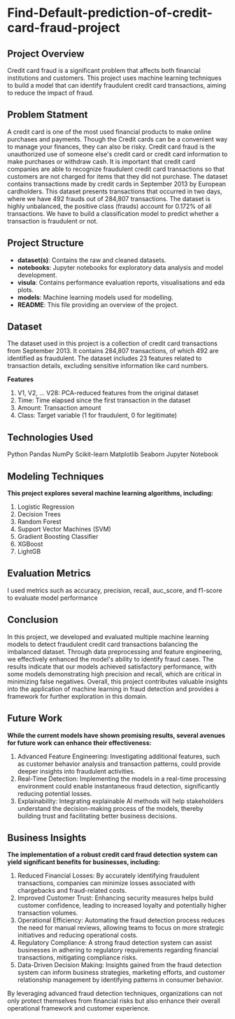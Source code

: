 # Find-Default-prediction-of-credit-card-fraud-project

## Project Overview
Credit card fraud is a significant problem that affects both financial institutions and customers. This project uses machine learning techniques to build a model that can identify fraudulent credit card transactions, aiming to reduce the impact of fraud.

## Problem Statment 
A credit card is one of the most used financial products to make online purchases and payments. Though the Credit cards can be a convenient way to manage your finances, they can also be risky. Credit card fraud is the unauthorized use of someone else's credit card or credit card information to make purchases or withdraw cash.
It is important that credit card companies are able to recognize fraudulent credit card transactions so that customers are not charged for items that they did not purchase. 
The dataset contains transactions made by credit cards in September 2013 by European cardholders. This dataset presents transactions that occurred in two days, where we have 492 frauds out of 284,807 transactions. The dataset is highly unbalanced, the positive class (frauds) account for 0.172% of all transactions.
We have to build a classification model to predict whether a transaction is fraudulent or not.

## Project Structure
- **dataset(s)**: Contains the raw and cleaned datasets.
- **notebooks**: Jupyter notebooks for exploratory data analysis and model development.
- **visula**: Contains performance evaluation reports, visualisations and eda plots.
- **models**: Machine learning models used for modelling.
- **README**: This file providing an overview of the project.

## Dataset
The dataset used in this project is a collection of credit card transactions from September 2013. It contains 284,807 transactions, of which 492 are identified as fraudulent. The dataset includes 23 features related to transaction details, excluding sensitive information like card numbers.

**Features**
1. V1, V2, ... V28: PCA-reduced features from the original dataset
2. Time: Time elapsed since the first transaction in the dataset
3. Amount: Transaction amount
4. Class: Target variable (1 for fraudulent, 0 for legitimate)

## Technologies Used
Python
Pandas
NumPy
Scikit-learn
Matplotlib
Seaborn
Jupyter Notebook

## Modeling Techniques
**This project explores several machine learning algorithms, including:**
1. Logistic Regression
2. Decision Trees
3. Random Forest
4. Support Vector Machines (SVM)
5. Gradient Boosting Classifier
6. XGBoost
7. LightGB

## Evaluation Metrics
I used metrics such as accuracy, precision, recall, auc_score, and f1-score to evaluate model performance

## Conclusion
In this project, we developed and evaluated multiple machine learning models to detect fraudulent credit card transactions balancing the imbalanced dataset. Through data preprocessing and feature engineering, we effectively enhanced the model's ability to identify fraud cases. The results indicate that our models achieved satisfactory performance, with some models demonstrating high precision and recall, which are critical in minimizing false negatives. Overall, this project contributes valuable insights into the application of machine learning in fraud detection and provides a framework for further exploration in this domain.

## Future Work
**While the current models have shown promising results, several avenues for future work can enhance their effectiveness:**

1. Advanced Feature Engineering: Investigating additional features, such as customer behavior analysis and transaction patterns, could provide deeper insights into fraudulent activities.
2. Real-Time Detection: Implementing the models in a real-time processing environment could enable instantaneous fraud detection, significantly reducing potential losses.
3. Explainability: Integrating explainable AI methods will help stakeholders understand the decision-making process of the models, thereby building trust and facilitating better business decisions.

## Business Insights
**The implementation of a robust credit card fraud detection system can yield significant benefits for businesses, including:**

1. Reduced Financial Losses: By accurately identifying fraudulent transactions, companies can minimize losses associated with chargebacks and fraud-related costs.
2. Improved Customer Trust: Enhancing security measures helps build customer confidence, leading to increased loyalty and potentially higher transaction volumes.
3. Operational Efficiency: Automating the fraud detection process reduces the need for manual reviews, allowing teams to focus on more strategic initiatives and reducing operational costs.
4. Regulatory Compliance: A strong fraud detection system can assist businesses in adhering to regulatory requirements regarding financial transactions, mitigating compliance risks.
5. Data-Driven Decision Making: Insights gained from the fraud detection system can inform business strategies, marketing efforts, and customer relationship management by identifying patterns in consumer behavior.

By leveraging advanced fraud detection techniques, organizations can not only protect themselves from financial risks but also enhance their overall operational framework and customer experience.
